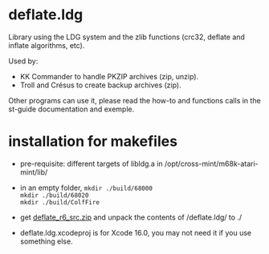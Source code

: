 # deflate.ldg

Library using the LDG system and the zlib functions (crc32, deflate and inflate algorithms, etc).

Used by:

* KK Commander to handle PKZIP archives (zip, unzip).
* Troll and Crésus to create backup archives (zip).

Other programs can use it, please read the how-to and functions calls in the st-guide documentation and exemple.

# installation for makefiles

- pre-requisite: different targets of libldg.a in /opt/cross-mint/m68k-atari-mint/lib/

- in an empty folder, 
   ```mkdir ./build/68000```  
   ```mkdir ./build/68020```  
   ```mkdir ./build/ColfFire```  

- get [deflate_r6_src.zip](https://ptonthat.fr/files/deflate/deflate_r6_src.zip) and unpack the contents of /deflate.ldg/ to ./

- deflate.ldg.xcodeproj is for Xcode 16.0, you may not need it if you use something else.
